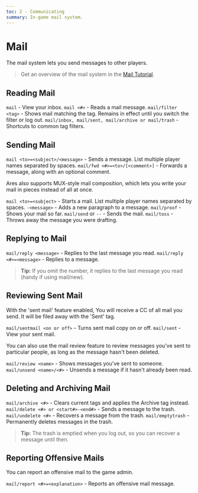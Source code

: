 ```yaml
---
toc: 2 - Communicating
summary: In-game mail system.
---
```

# Mail

The mail system lets you send messages to other players.

> Get an overview of the mail system in the [Mail Tutorial](/help/mail_tutorial).

## Reading Mail

`mail` - View your inbox.
`mail <#>` - Reads a mail message.
`mail/filter <tag>` - Shows mail matching the tag.  Remains in effect until you switch the filter or log out.
`mail/inbox, mail/sent, mail/archive or mail/trash` - Shortcuts to common tag filters.

## Sending Mail

`mail <to>=<subject>/<message>` - Sends a message.  List multiple player names separated by spaces.
`mail/fwd <#>=<to>/[<comment>]` - Forwards a message, along with an optional comment.

Ares also supports MUX-style mail composition, which lets you write your mail in pieces instead of all at once.

`mail <to>=<subject>` - Starts a mail.   List multiple player names separated by spaces.
`-<message>` - Adds a new paragraph to a message.
`mail/proof` - Shows your mail so far.
`mail/send` or `--` - Sends the mail.
`mail/toss` - Throws away the message you were drafting.

## Replying to Mail

`mail/reply <message>` - Replies to the last message you read.
`mail/reply <#>=<message>` - Replies to a message.

> **Tip:** If you omit the number, it replies to the last message you read (handy if using mail/new).

## Reviewing Sent Mail

With the 'sent mail' feature enabled, You will receive a CC of all mail you send. It will be filed away with the 'Sent' tag.

`mail/sentmail <on or off>` - Turns sent mail copy on or off.
`mail/sent` - View your sent mail.

You can also use the mail review feature to review messages you've sent to particular people, as long as the message hasn't been deleted.

`mail/review <name>` - Shows messages you've sent to someone.
`mail/unsend <name>/<#>` - Unsends a message if it hasn't already been read.

## Deleting and Archiving Mail

`mail/archive <#>` - Clears current tags and applies the Archive tag instead.
`mail/delete <#> or <start#>-<end#>` - Sends a message to the trash.
`mail/undelete <#>` - Recovers a message from the trash.
`mail/emptytrash` - Permanently deletes messages in the trash.

> **Tip:** The trash is emptied when you log out, so you can recover a message until then.

## Reporting Offensive Mails

You can report an offensive mail to the game admin.

`mail/report <#>=<explanation>` - Reports an offensive mail message.
